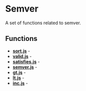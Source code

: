 # Semver

A set of functions related to semver.

## Functions

* [**sort.js**](./sort.md) - 
* [**valid.js**](./valid.md) - 
* [**satisfies.js**](./satisfies.md) - 
* [**semver.js**](./semver.md) - 
* [**gt.js**](./gt.md) - 
* [**lt.js**](./lt.md) - 
* [**inc.js**](./inc.md) - 
